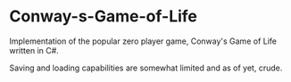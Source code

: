 # Conway-s-Game-of-Life
Implementation of the popular zero player game,  Conway's Game of Life written in C#.

Saving and loading capabilities are somewhat limited and as of yet, crude. 
